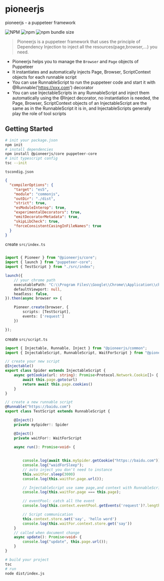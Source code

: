 # pioneerjs
pioneerjs - a puppeteer framework

<a>![NPM](https://img.shields.io/npm/l/pioneerjs) ![npm](https://img.shields.io/npm/v/pioneerjs)  ![npm bundle size](https://img.shields.io/bundlephobia/min/pioneerjs)</a>




 >Pioneerjs is a puppeteer framework that uses the principle of Dependency Injection to inject all the resources(page,browser,...) you need.

- Pioneerjs helps you to manage the `Browser` and `Page` objects of Puppeteer
- It instantiates and automatically injects Page, Browser, ScriptContext objects for each runnable script
- You can use RunnableScript to run the puppeteer code and start it with     @Runnable('https://xxx.com') decorator
- You can use InjectableScripts in any RunnableScript and inject them automatically using the @Inject decorator, no instantiation is needed, the Page, Browser, ScriptContext objects of an InjectableScript are the same as in the RunnableScript it is in, and InjectableScripts generally play the role of tool scripts



## Getting Started

```bash
# init your package.json
npm init
# install dependencies
npm install @pioneerjs/core puppeteer-core
# init typescript config
tsc --init
```
`tscondig.json`

```json
{
  "compilerOptions": {
    "target": "es5", 
    "module": "commonjs",
    "outDir": "./dist", 
    "strict": true,
    "esModuleInterop": true, 
    "experimentalDecorators": true,
    "emitDecoratorMetadata": true,
    "skipLibCheck": true,
    "forceConsistentCasingInFileNames": true 
  }
}
```



create  `src/index.ts`

```typescript

import { Pioneer } from "@pioneerjs/core";
import { launch } from "puppeteer-core";
import { TestScript } from "./src/index";

launch({
    // your chrome path
    executablePath: "C:\\Program Files\\Google\\Chrome\\Application\\chrome.exe",
    defaultViewport: null,
    headless: false,
}).then(async browser => {

    Pioneer.create(browser, {
        scripts: [TestScript],
        events: ['request']
    })

});
```


create `src/script.ts`
```typescript
import { Injectable, Runnable, Inject } from "@pioneerjs/common";
import { InjectableScript, RunnableScript, WaitForScript } from "@pioneerjs/core";

// create your new script
@Injectable()
export class Spider extends InjectableScript {
    async getCookie(url: string): Promise<Protocol.Network.Cookie[]> {
        await this.page.goto(url)
        return await this.page.cookies()
    }
}

// create a new runnable script
@Runnable("https://baidu.com")
export class TestScript extends RunnableScript {

    @Inject()
    private mySpider!: Spider

    @Inject()
    private waitFor!: WaitForScript

    async run(): Promise<void> {
 
 
        console.log(await this.mySpider.getCookie("https://baidu.com")); // <html>...</html>
        console.log("waidForSleep");
        // auto inject you don't need to instance
        this.waitFor.sleep(3000)
        console.log(this.waitFor.page.url());

        // InjectableScript use same page,and context with RunnableScript
        console.log(this.waitFor.page === this.page);

        // eventPool: catch all the event
        console.log(this.context.eventPool.getEvents('request')?.length)

        // Script communication
        this.context.store.set('say', 'hello word')
        console.log(this.waitFor.context.store.get('say'))
    }
    // called when document change
    async update(): Promise<void> {
        console.log("update", this.page.url());
    }
}

```

```bash
# build your project
tsc
# run
node dist/index.js
```

